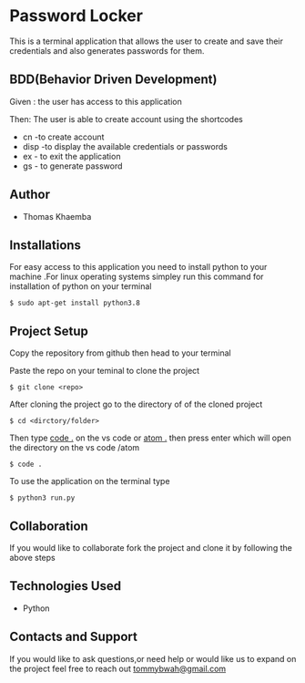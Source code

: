 # Password Locker 
This is a terminal application that allows the user to create and save their credentials and also generates passwords for them.

## BDD(Behavior Driven Development)
Given : the user has access to this application

Then: The user is able to create account using the shortcodes
* cn -to create account
* disp -to display the available credentials or passwords
* ex - to exit the application
* gs - to generate password
  
## Author 
* Thomas Khaemba
  
## Installations
For easy access to this application you need to install python to your machine .For linux operating systems simpley run this command for installation of python on your terminal
```
$ sudo apt-get install python3.8
```


## Project Setup
Copy the repository from github then head to your terminal

Paste the repo on your teminal to clone the project
```
$ git clone <repo>
```
After cloning the project  go to the directory of of the cloned project
```
$ cd <dirctory/folder>
```
Then type [code .]()  on the vs code or [atom .]()  then press enter which will open the directory on the vs code /atom
```
$ code .
```
To use the application on the terminal type
```
$ python3 run.py
```
## Collaboration
If you would like to collaborate fork the project and clone it by following the above steps

## Technologies Used
* Python

## Contacts and Support
If you would like to ask questions,or need help or would like us to expand on the project feel free to reach out tommybwah@gmail.com



